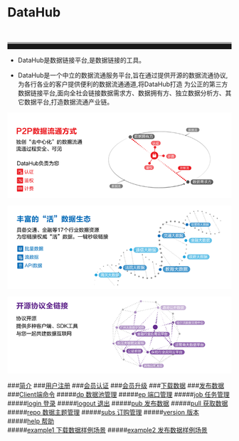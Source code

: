 #  DataHub 
<br><hr style=" height:12px;border:none;border-top:4px solid #A9A9A9;" />

- DataHub是数据链接平台,是数据链接的工具。

- DataHub是一个中立的数据流通服务平台,旨在通过提供开源的数据流通协议,为各行各业的客户提供便利的数据流通通道,将DataHub打造 为公正的第三方数据链接平台,面向全社会链接数据需求方、数据拥有方、独立数据分析方、其它数据平台,打造数据流通产业链。

![](img/data_flow.png) 

![](img/data_ecosystem.png)

![](img/oss_license.png)


###[简介](README.md)
###[用户注册](member.md)
###[会员认证](certification.md)
###[会员升级](upgrade.md)
###[下载数据](demander.md)
###[发布数据](supplier.md)
###[Client端命令](client.md)
#####[dp	数据池管理](dp.md)
#####[ep 端口管理](ep.md)
#####[job 任务管理](job.md)
#####[login 登录](login.md)
#####[logout  退出](logout.md)
#####[pub  发布数据](pub.md)
#####[pull 获取数据](pull.md)
#####[repo  数据主题管理](repo.md)
#####[subs 订购管理](subs.md)
#####[version  版本](version.md)
#####[help  帮助](help.md)  
#####[example1 下载数据样例场景](example1.md) 
#####[example2 发布数据样例场景](example1.md)

